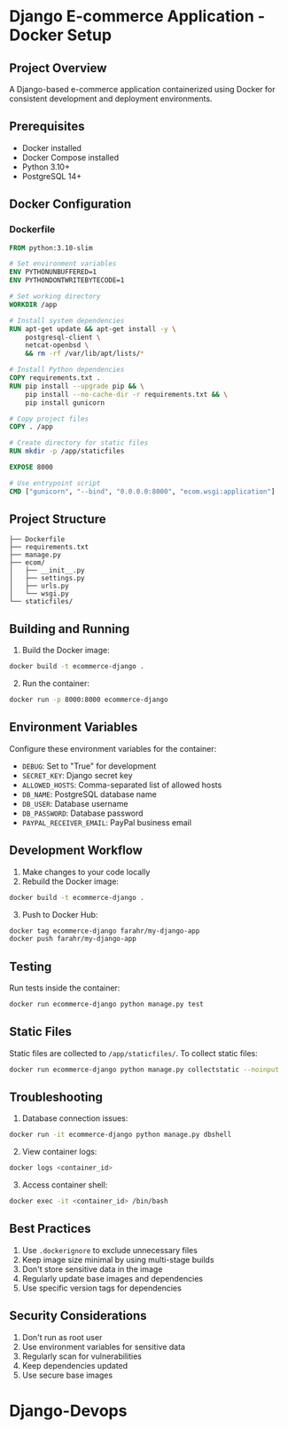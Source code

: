 # Django E-commerce Application - Docker Setup

## Project Overview

A Django-based e-commerce application containerized using Docker for consistent development and deployment environments.

## Prerequisites

- Docker installed
- Docker Compose installed
- Python 3.10+
- PostgreSQL 14+

## Docker Configuration

### Dockerfile

```dockerfile
FROM python:3.10-slim

# Set environment variables
ENV PYTHONUNBUFFERED=1
ENV PYTHONDONTWRITEBYTECODE=1

# Set working directory
WORKDIR /app

# Install system dependencies
RUN apt-get update && apt-get install -y \
    postgresql-client \
    netcat-openbsd \
    && rm -rf /var/lib/apt/lists/*

# Install Python dependencies
COPY requirements.txt .
RUN pip install --upgrade pip && \
    pip install --no-cache-dir -r requirements.txt && \
    pip install gunicorn

# Copy project files
COPY . /app

# Create directory for static files
RUN mkdir -p /app/staticfiles

EXPOSE 8000

# Use entrypoint script
CMD ["gunicorn", "--bind", "0.0.0.0:8000", "ecom.wsgi:application"]
```

## Project Structure

```
├── Dockerfile
├── requirements.txt
├── manage.py
├── ecom/
│   ├── __init__.py
│   ├── settings.py
│   ├── urls.py
│   └── wsgi.py
└── staticfiles/
```

## Building and Running

1. Build the Docker image:

```bash
docker build -t ecommerce-django .
```

2. Run the container:

```bash
docker run -p 8000:8000 ecommerce-django
```

## Environment Variables

Configure these environment variables for the container:

- `DEBUG`: Set to "True" for development
- `SECRET_KEY`: Django secret key
- `ALLOWED_HOSTS`: Comma-separated list of allowed hosts
- `DB_NAME`: PostgreSQL database name
- `DB_USER`: Database username
- `DB_PASSWORD`: Database password
- `PAYPAL_RECEIVER_EMAIL`: PayPal business email

## Development Workflow

1. Make changes to your code locally
2. Rebuild the Docker image:

```bash
docker build -t ecommerce-django .
```

3. Push to Docker Hub:

```bash
docker tag ecommerce-django farahr/my-django-app
docker push farahr/my-django-app
```

## Testing

Run tests inside the container:

```bash
docker run ecommerce-django python manage.py test
```

## Static Files

Static files are collected to `/app/staticfiles/`. To collect static files:

```bash
docker run ecommerce-django python manage.py collectstatic --noinput
```

## Troubleshooting

1. Database connection issues:

```bash
docker run -it ecommerce-django python manage.py dbshell
```

2. View container logs:

```bash
docker logs <container_id>
```

3. Access container shell:

```bash
docker exec -it <container_id> /bin/bash
```

## Best Practices

1. Use `.dockerignore` to exclude unnecessary files
2. Keep image size minimal by using multi-stage builds
3. Don't store sensitive data in the image
4. Regularly update base images and dependencies
5. Use specific version tags for dependencies

## Security Considerations

1. Don't run as root user
2. Use environment variables for sensitive data
3. Regularly scan for vulnerabilities
4. Keep dependencies updated
5. Use secure base images
# Django-Devops
